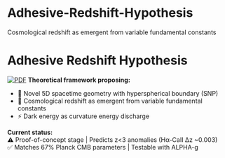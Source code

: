 # Adhesive-Redshift-Hypothesis
Cosmological redshift as emergent from variable fundamental constants  
# Adhesive Redshift Hypothesis 
[![PDF](https://img.shields.io/badge/Download-PDF-blue)](https://github.com/ArkOkupski-WAT/Adhesive-Redshift-Hypothesis/raw/main/Hipoteza_Redshiftu_Adhezyjnego_pl.pdf)
**Theoretical framework proposing:**  
- 🌌 Novel 5D spacetime geometry with hyperspherical boundary (SNP)  
- 🔴 Cosmological redshift as emergent from variable fundamental constants  
- ⚡ Dark energy as curvature energy discharge  

**Current status:**  
⚠️ Proof-of-concept stage | Predicts z<3 anomalies (Hα-CaII Δz ~0.003)  
✅ Matches 67% Planck CMB parameters | Testable with ALPHA-g  
